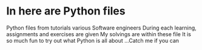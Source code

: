 # In here are Python files
Python files from tutorials various Software engineers
During each learning, assignments and exercises are given
My solvings are within these file
It is so much fun to try out what Python is all about
...Catch me if you can
